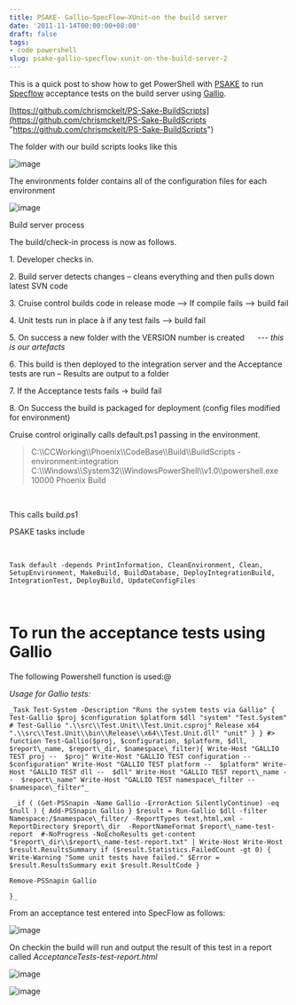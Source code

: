 ```yaml
---
title: PSAKE- Gallio–SpecFlow–XUnit–on the build server
date: '2011-11-14T00:00:00+08:00'
draft: false
tags:
- code powershell
slug: psake-gallio-specflow-xunit-on-the-build-server-2
---
```


This is a quick post to show how to get PowerShell with [PSAKE](http://codebetter.com/jameskovacs/2010/04/12/psake-v4-00/) to run [Specflow](http://specflow.org/) acceptance tests on the build server using [Gallio](http://www.gallio.org/).

[https://github.com/chrismckelt/PS-Sake-BuildScripts](https://github.com/chrismckelt/PS-Sake-BuildScripts "https://github.com/chrismckelt/PS-Sake-BuildScripts")


The folder with our build scripts looks like this

![image](https://user-images.githubusercontent.com/662868/120942836-06363080-c75e-11eb-9e2f-0a43b021e334.png)


The environments folder contains all of the configuration files for each environment

![image](https://user-images.githubusercontent.com/662868/120924073-7021ec00-c704-11eb-83f0-c51328e36f54.png)

Build server process
 

The build/check-in process is now as follows.

1\. Developer checks in.

2\. Build server detects changes – cleans everything and then pulls down latest SVN code

3\. Cruise control builds code in release mode –> If compile fails –> build fail

4\. Unit tests run in place à if any test fails –> build fail

5\. On success a new folder with the VERSION number is created      --- _this is our artefacts_

6\. This build is then deployed to the integration server and the Acceptance tests are run – Results are output to a folder

7\. If the Acceptance tests fails -> build fail

8\. On Success the build is packaged for deployment (config files modified for environment)


Cruise control originally calls default.ps1 passing in the environment.

> <powershell>   
> <scriptsDirectory>C:\\CCWorking\\Phoenix\\CodeBase\\Build\\BuildScripts</scriptsDirectory>  
> <!--Scrips folder-->   
> <script>default.ps1</script>   
> <buildArgs>-environment:integration</buildArgs>  
> <!-- Project working folder -workingDir C:\\project1\\working-->   
> <executable>C:\\Windows\\System32\\WindowsPowerShell\\v1.0\\powershell.exe</executable>   
> <buildTimeoutSeconds>10000</buildTimeoutSeconds> <description>Phoenix Build</description> </powershell>
> 
 

This calls build.ps1

PSAKE tasks include

 

    Task default -depends PrintInformation, CleanEnvironment, Clean, SetupEnvironment, MakeBuild, BuildDatabase, DeployIntegrationBuild, IntegrationTest, DeployBuild, UpdateConfigFiles

 

# To run the acceptance tests using Gallio

The following Powershell function is used:@

_Usage for Gallio tests:_

    _Task Test-System -Description "Runs the system tests via Gallio" { Test-Gallio $proj $configuration $platform $dll "system" "Test.System" # Test-Gallio ".\\src\\Test.Unit\\Test.Unit.csproj" Release x64 ".\\src\\Test.Unit\\bin\\Release\\x64\\Test.Unit.dll" "unit" } } #> function Test-Gallio($proj, $configuration, $platform, $dll, $report\_name, $report\_dir, $namespace\_filter){ Write-Host "GALLIO TEST proj --  $proj" Write-Host "GALLIO TEST configuration --  $configuration" Write-Host "GALLIO TEST platform --  $platform" Write-Host "GALLIO TEST dll --  $dll" Write-Host "GALLIO TEST report\_name --  $report\_name" Write-Host "GALLIO TEST namespace\_filter --  $namespace\_filter"_

     _if ( (Get-PSSnapin -Name Gallio -ErrorAction SilentlyContinue) -eq $null ) { Add-PSSnapin Gallio } $result = Run-Gallio $dll -filter Namespace:/$namespace\_filter/ -ReportTypes text,html,xml -ReportDirectory $report\_dir  -ReportNameFormat $report\_name-test-report  #-NoProgress -NoEchoResults get-content "$report\_dir\\$report\_name-test-report.txt" | Write-Host Write-Host $result.ResultsSummary if ($result.Statistics.FailedCount -gt 0) { Write-Warning "Some unit tests have failed." $Error = $result.ResultsSummary exit $result.ResultCode }

    Remove-PSSnapin Gallio
  
    }_

From an acceptance test entered into SpecFlow as follows:

![image](https://user-images.githubusercontent.com/662868/120924208-1241d400-c705-11eb-9f59-c0215571af2c.png)

On checkin the build will run and output the result of this test in a report called _AcceptanceTests-test-report.html_ 


![image](https://user-images.githubusercontent.com/662868/120924266-5d5be700-c705-11eb-9aaa-ccbb75512ce2.png)

 ![image](https://user-images.githubusercontent.com/662868/120924294-8c725880-c705-11eb-81a0-1ddd0fd326b1.png)
